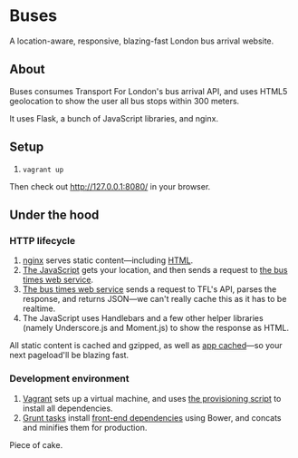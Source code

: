 # Buses

A location-aware, responsive, blazing-fast London bus arrival website.

## About

Buses consumes Transport For London's bus arrival API, and uses HTML5
geolocation to show the user all bus stops within 300 meters.

It uses Flask, a bunch of JavaScript libraries, and nginx.

## Setup

1. `vagrant up`

Then check out http://127.0.0.1:8080/ in your browser.

## Under the hood

### HTTP lifecycle

1. [nginx] serves static content—including [HTML].
2. [The JavaScript] gets your location, and then sends a request to
[the bus times web service].
3. [The bus times web service] sends a request to TFL's API, parses the
response, and returns JSON—we can't really cache this as it has to be realtime.
4. The JavaScript uses Handlebars and a few other helper libraries (namely
Underscore.js and Moment.js) to show the response as HTML.

All static content is cached and gzipped, as well as [app cached]—so your next
pageload'll be blazing fast.

### Development environment

1. [Vagrant] sets up a virtual machine, and uses [the provisioning script] to
install all dependencies.
2. [Grunt tasks] install [front-end dependencies] using Bower, and concats and
minifies them for production.

Piece of cake.

[Grunt tasks]: Gruntfile.js
[HTML]: www/html/index.html
[The JavaScript]: www/static/js/main.js
[The bus times web service]: buses/app.py
[Vagrant]: Vagrantfile
[app cached]: www/static/production-manifest.appcache
[front-end dependencies]: bower.json
[nginx]: etc/nginx-production.conf
[the provisioning script]: etc/provision.sh
